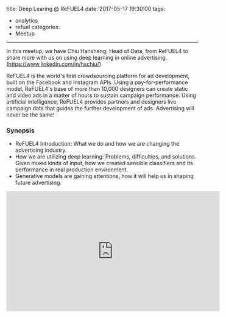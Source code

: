title: Deep Learing @ ReFUEL4 
date: 2017-05-17 19:30:00
tags:
  - analytics
  - refuel
categories:
  - Meetup
---
In this meetup, we have Chiu Hansheng, Head of Data, from ReFUEL4 to share more with us on using deep learning in online advertising. (https://www.linkedin.com/in/hschiu/)

ReFUEL4 is the world's first crowdsourcing platform for ad development, built on the Facebook and Instagram APIs. Using a pay-for-performance model, ReFUEL4's base of more than 10,000 designers can create static and video ads in a matter of hours to sustain campaign performance. Using artificial intelligence, ReFUEL4 provides partners and designers live campaign data that guides the further development of ads. Advertising will never be the same!

### Synopsis
- ReFUEL4 Introduction: What we do and how we are changing the advertising industry. 
- How we are utilizing deep learning: Problems, difficulties, and solutions. Given mixed kinds of input, how we created sensible classifiers and its performance in real production environment.
- Generative models are gaining attentions, how it will help us in shaping future advertising.

<iframe width="560" height="315" src="https://www.youtube.com/embed/izSKSkNd1p0" frameborder="0" allowfullscreen></iframe>
